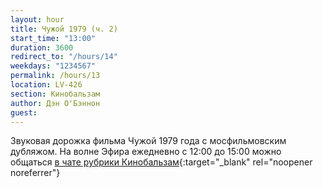 ```yaml
---
layout: hour
title: Чужой 1979 (ч. 2)
start_time: "13:00"
duration: 3600
redirect_to: "/hours/14"
weekdays: "1234567"
permalink: /hours/13
location: LV-426
section: Кинобальзам
author: Дэн О'Бэннон
guest:
---
```


Звуковая дорожка фильма Чужой 1979 года с мосфильмовским дубляжом. На волне Эфира ежедневно c 12:00 до 15:00 можно общаться [в чате рубрики Кинобальзам](https://t.me/+LJbX4Hr0myYxMGRi){:target="_blank" rel="noopener noreferrer"}
